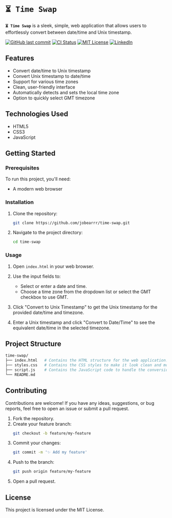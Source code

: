 # `⏳ Time Swap`

**`⏳ Time Swap`** is a sleek, simple, web application that allows users to effortlessly convert between date/time and Unix timestamp.

[![GitHub last commit][last-commit-shield]][last-commit-url]
[![CI Status][ci-status-shield]][ci-status-url]
[![MIT License][license-shield]][license-url]
[![LinkedIn][linkedin-shield]][linkedin-url]

## Features
- Convert date/time to Unix timestamp
- Convert Unix timestamp to date/time
- Support for various time zones
- Clean, user-friendly interface
- Automatically detects and sets the local time zone
- Option to quickly select GMT timezone

## Technologies Used
- HTML5
- CSS3
- JavaScript

## Getting Started

### Prerequisites
To run this project, you'll need:
- A modern web browser

### Installation
1. Clone the repository:
    ```bash
    git clone https://github.com/jobearrr/time-swap.git
    ```
2. Navigate to the project directory:
    ```bash
    cd time-swap
    ```

### Usage
1. Open `index.html` in your web browser.

2. Use the input fields to:
    - Select or enter a date and time.
    - Choose a time zone from the dropdown list or select the GMT checkbox to use GMT.

3. Click "Convert to Unix Timestamp" to get the Unix timestamp for the provided date/time and timezone.

4. Enter a Unix timestamp and click "Convert to Date/Time" to see the equivalent date/time in the selected timezone.

## Project Structure
``` bash
time-swap/
├── index.html   # Contains the HTML structure for the web application.
├── styles.css   # Contains the CSS styles to make it look clean and modern.
├── script.js    # Contains the JavaScript code to handle the conversion logic.
└── README.md
```

## Contributing
Contributions are welcome! If you have any ideas, suggestions, or bug reports, feel free to open an issue or submit a pull request.

1. Fork the repository.
2. Create your feature branch:
    ```bash
    git checkout -b feature/my-feature
    ```
3. Commit your changes:
    ```bash
    git commit -m '✨ Add my feature'
    ```
4. Push to the branch:
    ```bash
    git push origin feature/my-feature
    ```
5. Open a pull request.

## License
This project is licensed under the MIT License.

<!-- Markdown references https://www.markdownguide.org/basic-syntax/#reference-style-links -->
[last-commit-shield]: https://img.shields.io/github/last-commit/jobearrr/time-swap?style=flat
[last-commit-url]: https://github.com/jobearrr/time-swap/commits/master
[ci-status-shield]: https://github.com/jobearrr/time-swap/actions/workflows/static.yml/badge.svg
[ci-status-url]: https://github.com/jobearrr/time-swap/actions/workflows/static.yml

[license-shield]: https://img.shields.io/github/license/jobearrr/time-swap.svg?style=flat
[license-url]: https://github.com/jobearrr/time-swap?tab=MIT-1-ov-file#readme
[linkedin-shield]: https://img.shields.io/badge/-jobertsa-0072b1?style=flat&logo=Linkedin&logoColor=white
[linkedin-url]: https://www.linkedin.com/in/jobertsa
